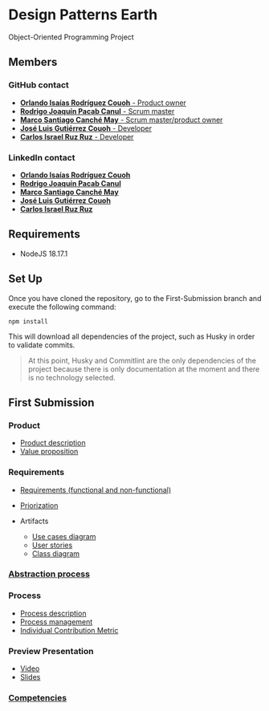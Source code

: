 # Design Patterns Earth
Object-Oriented Programming Project

## Members

### GitHub contact

- [**Orlando Isaías Rodríguez Couoh** - Product owner](https://github.com/IsaiasRdzc) 
- [**Rodrigo Joaquín Pacab Canul** - Scrum master](https://github.com/iKinoo)
- [**Marco Santiago Canché May** - Scrum master/product owner](https://github.com/MarcoSIIIU)
- [**José Luis Gutiérrez Couoh** - Developer](https://github.com/Josegutierrezcouoh)
- [**Carlos Israel Ruz Ruz** - Developer](https://github.com/XxCharlyRuzxX)

### LinkedIn contact

- [**Orlando Isaías Rodríguez Couoh**](www.linkedin.com/in/isaiasrdzc)
- [**Rodrigo Joaquín Pacab Canul**](https://www.linkedin.com/in/rodrigo-pacab/)
- [**Marco Santiago Canché May**](https://www.linkedin.com/in/marcocanchemscm/)
- [**José Luis Gutiérrez Couoh**](https://www.linkedin.com/in/josé-gutiérrez-96a3bb28b/)
- [**Carlos Israel Ruz Ruz**](https://www.linkedin.com/in/carlos-israel-ruz-ruz-55092028a/)


## Requirements

- NodeJS 18.17.1

## Set Up

Once you have cloned the repository, go to the First-Submission branch and execute the following command:

```console
npm install
```

This will download all dependencies of the project, such as Husky in order to validate commits.
> At this point, Husky and Commitlint are the only dependencies of the project because there is only documentation at the moment and there is no technology selected.

## First Submission

### Product

- [Product description](Documentation/Product/Product_description.md)
- [Value proposition](Documentation/Product/Value_Proposition.md)

### Requirements

- [Requirements (functional and non-functional)](Documentation/Design/Requirements.md)
- [Priorization](Documentation/Design/prioritazion.md)
- Artifacts
    
    - [Use cases diagram](Documentation/Design/Use_Cases_Diagram.png)
    - [User stories](Documentation/Design/User_stories.md)
    - [Class diagram](Documentation/Design/classDiagram.md)
### [Abstraction process](Documentation/Design/classes.md)

### Process

- [Process description](Documentation/Process/Process_Description.md)
- [Process management](Documentation/Process/Process_Management.md)
- [Individual Contribution Metric](Documentation/Process/IndividualContributionMetric.md)


### Preview Presentation
    
- [Video](https://youtu.be/1Cm66H1yLIY)
- [Slides](Documentation/Process/Slides.pdf)

### [Competencies](Documentation/Competencies/Competencies.md)


